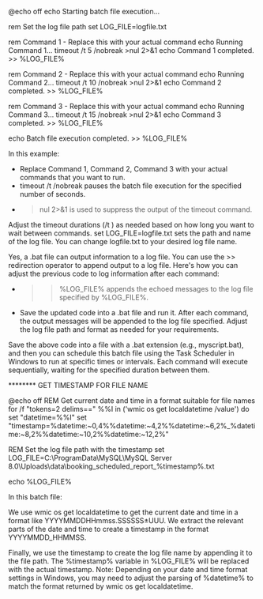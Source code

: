 @echo off
echo Starting batch file execution...

rem Set the log file path
set LOG_FILE=logfile.txt

rem Command 1 - Replace this with your actual command
echo Running Command 1...
timeout /t 5 /nobreak >nul 2>&1
echo Command 1 completed. >> %LOG_FILE%

rem Command 2 - Replace this with your actual command
echo Running Command 2...
timeout /t 10 /nobreak >nul 2>&1
echo Command 2 completed. >> %LOG_FILE%

rem Command 3 - Replace this with your actual command
echo Running Command 3...
timeout /t 15 /nobreak >nul 2>&1
echo Command 3 completed. >> %LOG_FILE%

echo Batch file execution completed. >> %LOG_FILE%

In this example:

- Replace Command 1, Command 2, Command 3 with your actual commands that you want to run.
- timeout /t <seconds> /nobreak pauses the batch file execution for the specified number of seconds.
- >nul 2>&1 is used to suppress the output of the timeout command.

Adjust the timeout durations (/t <seconds>) as needed based on how long you want to wait between commands.
set LOG_FILE=logfile.txt sets the path and name of the log file. You can change logfile.txt to your desired log file name.

Yes, a .bat file can output information to a log file. You can use the >> redirection operator to append output to a log file. Here's how you can adjust the previous code to log information after each command:

- >> %LOG_FILE% appends the echoed messages to the log file specified by %LOG_FILE%.
- Save the updated code into a .bat file and run it. After each command, the output messages will be appended to the log file specified. Adjust the log file path and format as needed for your requirements.

Save the above code into a file with a .bat extension (e.g., myscript.bat), and then you can schedule this batch file using the Task Scheduler in Windows to run at specific times or intervals. Each command will execute sequentially, waiting for the specified duration between them.

******** GET TIMESTAMP FOR FILE NAME

@echo off
REM Get current date and time in a format suitable for file names
for /f "tokens=2 delims==" %%I in ('wmic os get localdatetime /value') do set "datetime=%%I"
set "timestamp=%datetime:~0,4%%datetime:~4,2%%datetime:~6,2%_%datetime:~8,2%%datetime:~10,2%%datetime:~12,2%"

REM Set the log file path with the timestamp
set LOG_FILE=C:\ProgramData\MySQL\MySQL Server 8.0\Uploads\data\booking_scheduled_report_%timestamp%.txt

echo %LOG_FILE%

In this batch file:

We use wmic os get localdatetime to get the current date and time in a format like YYYYMMDDHHmmss.SSSSSS±UUU.
We extract the relevant parts of the date and time to create a timestamp in the format YYYYMMDD_HHMMSS.

Finally, we use the timestamp to create the log file name by appending it to the file path. The %timestamp% variable in %LOG_FILE% will be replaced with the actual timestamp.
Note: Depending on your date and time format settings in Windows, you may need to adjust the parsing of %datetime% to match the format returned by wmic os get localdatetime.